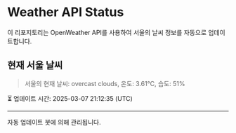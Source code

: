 
# Weather API Status

이 리포지토리는 OpenWeather API를 사용하여 서울의 날씨 정보를 자동으로 업데이트합니다.

## 현재 서울 날씨
> 서울의 현재 날씨: overcast clouds, 온도: 3.61°C, 습도: 51%

⏳ 업데이트 시간: 2025-03-07 21:12:35 (UTC)

---
자동 업데이트 봇에 의해 관리됩니다.
